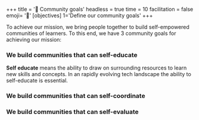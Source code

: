 +++
title = '🧭 Community goals'
headless = true
time = 10
facilitation = false
emoji= '🧩'
[objectives]
1='Define our community goals'
+++

To achieve our mission, we bring people together to build self-empowered communities of learners. To this end, we have 3 community goals for achieving our mission:

### We build communities that can **self-educate**

**Self educate** means the ability to draw on surrounding resources to learn new skills and concepts. In an rapidly evolving tech landscape the ability to self-educate is essential.

### We build communities that can self-coordinate

### We build communities that can self-evaluate
